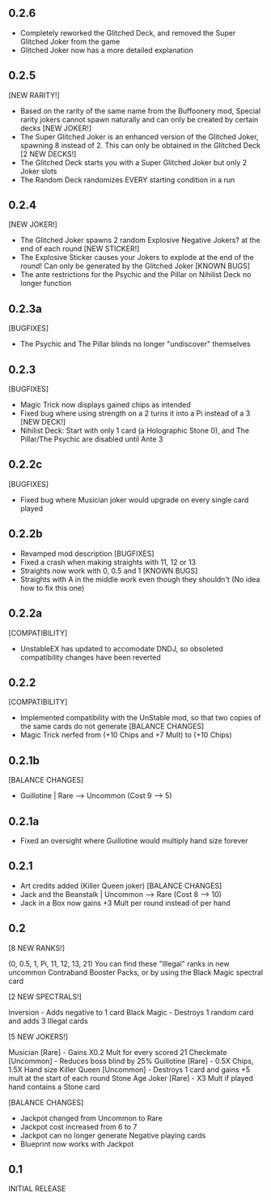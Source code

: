 0.2.6
----------------
- Completely reworked the Glitched Deck, and removed the Super Glitched Joker from the game
- Glitched Joker now has a more detailed explanation

0.2.5
----------------
[NEW RARITY!]
- Based on the rarity of the same name from the Buffoonery mod, Special rarity jokers cannot spawn naturally and can only be created by certain decks
[NEW JOKER!]
- The Super Glitched Joker is an enhanced version of the Glitched Joker, spawning 8 instead of 2. This can only be obtained in the Glitched Deck
[2 NEW DECKS!]
- The Glitched Deck starts you with a Super Glitched Joker but only 2 Joker slots
- The Random Deck randomizes EVERY starting condition in a run

0.2.4
----------------
[NEW JOKER!]
- The Glitched Joker spawns 2 random Explosive Negative Jokers? at the end of each round
[NEW STICKER!]
- The Explosive Sticker causes your Jokers to explode at the end of the round! Can only be generated by the Glitched Joker
[KNOWN BUGS]
- The ante restrictions for the Psychic and the Pillar on Nihilist Deck no longer function

0.2.3a
----------------
[BUGFIXES]
- The Psychic and The Pillar blinds no longer "undiscover" themselves

0.2.3
----------------
[BUGFIXES]
- Magic Trick now displays gained chips as intended
- Fixed bug where using strength on a 2 turns it into a Pi instead of a 3
[NEW DECK!]
- Nihilist Deck: Start with only 1 card (a Holographic Stone 0), and The Pillar/The Psychic are disabled until Ante 3

0.2.2c
----------------
[BUGFIXES]
- Fixed bug where Musician joker would upgrade on every single card played

0.2.2b
----------------
- Revamped mod description
[BUGFIXES]
- Fixed a crash when making straights with 11, 12 or 13
- Straights now work with 0, 0.5 and 1
[KNOWN BUGS]
- Straights with A in the middle work even though they shouldn't (No idea how to fix this one)

0.2.2a
----------------
[COMPATIBILITY]
- UnstableEX has updated to accomodate DNDJ, so obsoleted compatibility changes have been reverted

0.2.2
----------------
[COMPATIBILITY]
- Implemented compatibility with the UnStable mod, so that two copies of the same cards do not generate
[BALANCE CHANGES]
- Magic Trick nerfed from (+10 Chips and +7 Mult) to (+10 Chips)

0.2.1b
----------------
[BALANCE CHANGES]
- Guillotine | Rare --> Uncommon (Cost 9 --> 5)

0.2.1a
----------------
- Fixed an oversight where Guillotine would multiply hand size forever

0.2.1
----------------
- Art credits added (Killer Queen joker)
[BALANCE CHANGES]
- Jack and the Beanstalk | Uncommon --> Rare (Cost 8 --> 10)
- Jack in a Box now gains +3 Mult per round instead of per hand


0.2
----------------
[8 NEW RANKS!]

(0, 0.5, 1, Pi, 11, 12, 13, 21)
You can find these "Illegal" ranks in new uncommon Contraband Booster Packs, or by using the Black Magic spectral card

[2 NEW SPECTRALS!]

Inversion - Adds negative to 1 card
Black Magic - Destroys 1 random card and adds 3 Illegal cards

[5 NEW JOKERS!]

Musician [Rare] - Gains X0.2 Mult for every scored 21
Checkmate [Uncommon] - Reduces boss blind by 25%
Guillotine [Rare] - 0.5X Chips, 1.5X Hand size
Killer Queen [Uncommon] - Destroys 1 card and gains +5 mult at the start of each round
Stone Age Joker [Rare] - X3 Mult if played hand contains a Stone card

[BALANCE CHANGES]

- Jackpot changed from Uncommon to Rare
- Jackpot cost increased from 6 to 7
- Jackpot can no longer generate Negative playing cards
- Blueprint now works with Jackpot





0.1
---------------
INITIAL RELEASE
